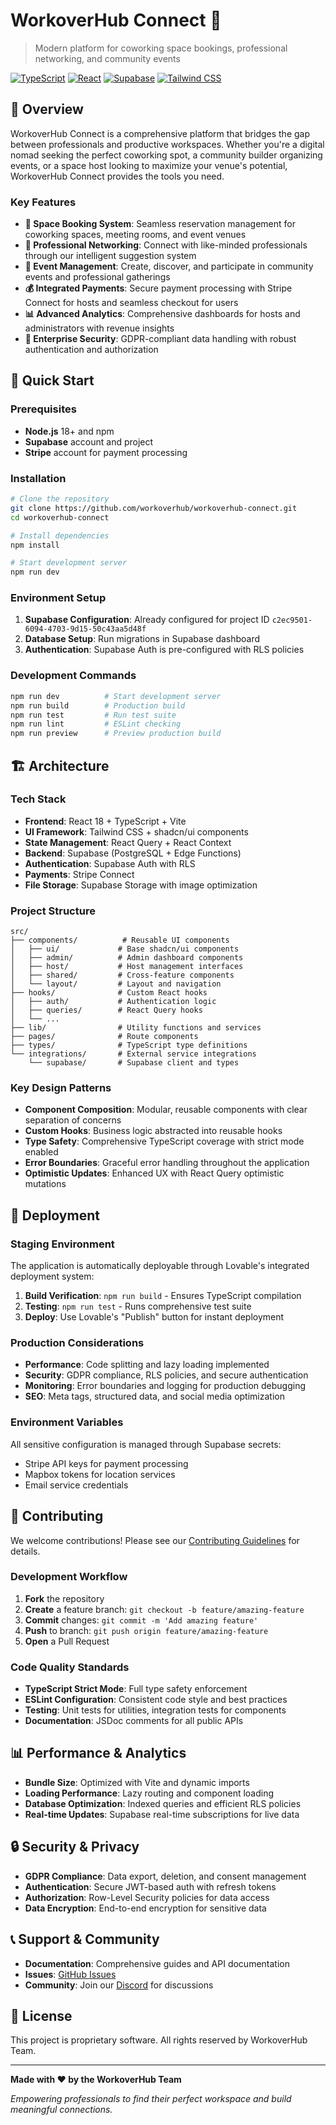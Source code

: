# WorkoverHub Connect 🚀

> Modern platform for coworking space bookings, professional networking, and community events

[![TypeScript](https://img.shields.io/badge/TypeScript-007ACC?style=for-the-badge&logo=typescript&logoColor=white)](https://www.typescriptlang.org/)
[![React](https://img.shields.io/badge/React-20232A?style=for-the-badge&logo=react&logoColor=61DAFB)](https://reactjs.org/)
[![Supabase](https://img.shields.io/badge/Supabase-3ECF8E?style=for-the-badge&logo=supabase&logoColor=white)](https://supabase.com/)
[![Tailwind CSS](https://img.shields.io/badge/Tailwind_CSS-38B2AC?style=for-the-badge&logo=tailwind-css&logoColor=white)](https://tailwindcss.com/)

## 🌟 Overview

WorkoverHub Connect is a comprehensive platform that bridges the gap between professionals and productive workspaces. Whether you're a digital nomad seeking the perfect coworking spot, a community builder organizing events, or a space host looking to maximize your venue's potential, WorkoverHub Connect provides the tools you need.

### Key Features

- **🏢 Space Booking System**: Seamless reservation management for coworking spaces, meeting rooms, and event venues
- **🤝 Professional Networking**: Connect with like-minded professionals through our intelligent suggestion system
- **📅 Event Management**: Create, discover, and participate in community events and professional gatherings
- **💰 Integrated Payments**: Secure payment processing with Stripe Connect for hosts and seamless checkout for users
- **📊 Advanced Analytics**: Comprehensive dashboards for hosts and administrators with revenue insights
- **🔐 Enterprise Security**: GDPR-compliant data handling with robust authentication and authorization

## 🚀 Quick Start

### Prerequisites

- **Node.js** 18+ and npm
- **Supabase** account and project
- **Stripe** account for payment processing

### Installation

```bash
# Clone the repository
git clone https://github.com/workoverhub/workoverhub-connect.git
cd workoverhub-connect

# Install dependencies
npm install

# Start development server
npm run dev
```

### Environment Setup

1. **Supabase Configuration**: Already configured for project ID `c2ec9501-6094-4703-9d15-50c43aa5d48f`
2. **Database Setup**: Run migrations in Supabase dashboard
3. **Authentication**: Supabase Auth is pre-configured with RLS policies

### Development Commands

```bash
npm run dev          # Start development server
npm run build        # Production build
npm run test         # Run test suite
npm run lint         # ESLint checking
npm run preview      # Preview production build
```

## 🏗️ Architecture

### Tech Stack

- **Frontend**: React 18 + TypeScript + Vite
- **UI Framework**: Tailwind CSS + shadcn/ui components
- **State Management**: React Query + React Context
- **Backend**: Supabase (PostgreSQL + Edge Functions)
- **Authentication**: Supabase Auth with RLS
- **Payments**: Stripe Connect
- **File Storage**: Supabase Storage with image optimization

### Project Structure

```
src/
├── components/          # Reusable UI components
│   ├── ui/             # Base shadcn/ui components
│   ├── admin/          # Admin dashboard components
│   ├── host/           # Host management interfaces
│   ├── shared/         # Cross-feature components
│   └── layout/         # Layout and navigation
├── hooks/              # Custom React hooks
│   ├── auth/           # Authentication logic
│   ├── queries/        # React Query hooks
│   └── ...
├── lib/                # Utility functions and services
├── pages/              # Route components
├── types/              # TypeScript type definitions
└── integrations/       # External service integrations
    └── supabase/       # Supabase client and types
```

### Key Design Patterns

- **Component Composition**: Modular, reusable components with clear separation of concerns
- **Custom Hooks**: Business logic abstracted into reusable hooks
- **Type Safety**: Comprehensive TypeScript coverage with strict mode enabled
- **Error Boundaries**: Graceful error handling throughout the application
- **Optimistic Updates**: Enhanced UX with React Query optimistic mutations

## 🚀 Deployment

### Staging Environment

The application is automatically deployable through Lovable's integrated deployment system:

1. **Build Verification**: `npm run build` - Ensures TypeScript compilation
2. **Testing**: `npm run test` - Runs comprehensive test suite
3. **Deploy**: Use Lovable's "Publish" button for instant deployment

### Production Considerations

- **Performance**: Code splitting and lazy loading implemented
- **Security**: GDPR compliance, RLS policies, and secure authentication
- **Monitoring**: Error boundaries and logging for production debugging
- **SEO**: Meta tags, structured data, and social media optimization

### Environment Variables

All sensitive configuration is managed through Supabase secrets:
- Stripe API keys for payment processing
- Mapbox tokens for location services
- Email service credentials

## 🤝 Contributing

We welcome contributions! Please see our [Contributing Guidelines](./CONTRIBUTING.md) for details.

### Development Workflow

1. **Fork** the repository
2. **Create** a feature branch: `git checkout -b feature/amazing-feature`
3. **Commit** changes: `git commit -m 'Add amazing feature'`
4. **Push** to branch: `git push origin feature/amazing-feature`
5. **Open** a Pull Request

### Code Quality Standards

- **TypeScript Strict Mode**: Full type safety enforcement
- **ESLint Configuration**: Consistent code style and best practices
- **Testing**: Unit tests for utilities, integration tests for components
- **Documentation**: JSDoc comments for all public APIs

## 📊 Performance & Analytics

- **Bundle Size**: Optimized with Vite and dynamic imports
- **Loading Performance**: Lazy routing and component loading
- **Database Optimization**: Indexed queries and efficient RLS policies
- **Real-time Updates**: Supabase real-time subscriptions for live data

## 🔒 Security & Privacy

- **GDPR Compliance**: Data export, deletion, and consent management
- **Authentication**: Secure JWT-based auth with refresh tokens
- **Authorization**: Row-Level Security policies for data access
- **Data Encryption**: End-to-end encryption for sensitive data

## 📞 Support & Community

- **Documentation**: Comprehensive guides and API documentation
- **Issues**: [GitHub Issues](https://github.com/workoverhub/workoverhub-connect/issues)
- **Community**: Join our [Discord](https://discord.gg/workoverhub) for discussions

## 📝 License

This project is proprietary software. All rights reserved by WorkoverHub Team.

---

**Made with ❤️ by the WorkoverHub Team**

*Empowering professionals to find their perfect workspace and build meaningful connections.*